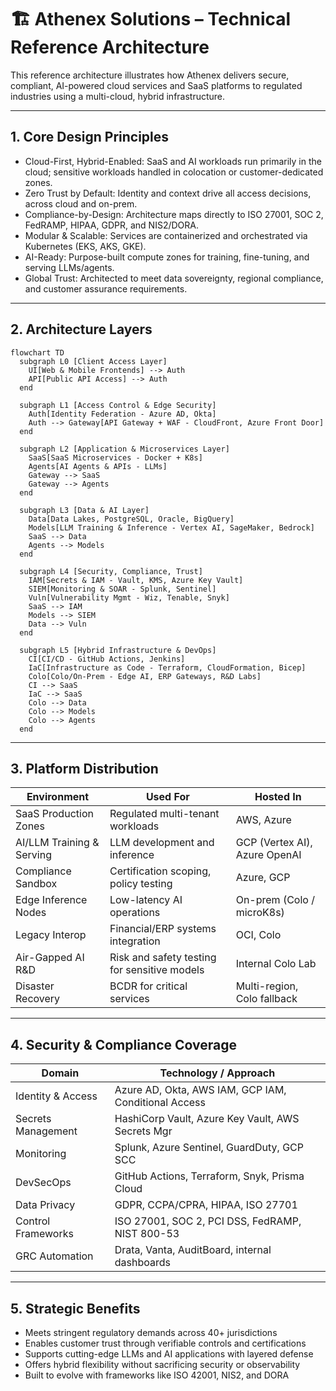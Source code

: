 
# 🏗️ Athenex Solutions – Technical Reference Architecture

This reference architecture illustrates how Athenex delivers secure, compliant, AI-powered cloud services and SaaS platforms to regulated industries using a multi-cloud, hybrid infrastructure.

---

## 1. Core Design Principles

- Cloud-First, Hybrid-Enabled: SaaS and AI workloads run primarily in the cloud; sensitive workloads handled in colocation or customer-dedicated zones.  
- Zero Trust by Default: Identity and context drive all access decisions, across cloud and on-prem.  
- Compliance-by-Design: Architecture maps directly to ISO 27001, SOC 2, FedRAMP, HIPAA, GDPR, and NIS2/DORA.  
- Modular & Scalable: Services are containerized and orchestrated via Kubernetes (EKS, AKS, GKE).  
- AI-Ready: Purpose-built compute zones for training, fine-tuning, and serving LLMs/agents.  
- Global Trust: Architected to meet data sovereignty, regional compliance, and customer assurance requirements.

---

## 2. Architecture Layers

```mermaid
flowchart TD
  subgraph L0 [Client Access Layer]
    UI[Web & Mobile Frontends] --> Auth
    API[Public API Access] --> Auth
  end

  subgraph L1 [Access Control & Edge Security]
    Auth[Identity Federation - Azure AD, Okta]
    Auth --> Gateway[API Gateway + WAF - CloudFront, Azure Front Door]
  end

  subgraph L2 [Application & Microservices Layer]
    SaaS[SaaS Microservices - Docker + K8s]
    Agents[AI Agents & APIs - LLMs]
    Gateway --> SaaS
    Gateway --> Agents
  end

  subgraph L3 [Data & AI Layer]
    Data[Data Lakes, PostgreSQL, Oracle, BigQuery]
    Models[LLM Training & Inference - Vertex AI, SageMaker, Bedrock]
    SaaS --> Data
    Agents --> Models
  end

  subgraph L4 [Security, Compliance, Trust]
    IAM[Secrets & IAM - Vault, KMS, Azure Key Vault]
    SIEM[Monitoring & SOAR - Splunk, Sentinel]
    Vuln[Vulnerability Mgmt - Wiz, Tenable, Snyk]
    SaaS --> IAM
    Models --> SIEM
    Data --> Vuln
  end

  subgraph L5 [Hybrid Infrastructure & DevOps]
    CI[CI/CD - GitHub Actions, Jenkins]
    IaC[Infrastructure as Code - Terraform, CloudFormation, Bicep]
    Colo[Colo/On-Prem - Edge AI, ERP Gateways, R&D Labs]
    CI --> SaaS
    IaC --> SaaS
    Colo --> Data
    Colo --> Models
    Colo --> Agents
  end
```

---

## 3. Platform Distribution

| Environment             | Used For                                      | Hosted In                          |
|-------------------------|-----------------------------------------------|------------------------------------|
| SaaS Production Zones   | Regulated multi-tenant workloads              | AWS, Azure                         |
| AI/LLM Training & Serving| LLM development and inference                 | GCP (Vertex AI), Azure OpenAI      |
| Compliance Sandbox      | Certification scoping, policy testing         | Azure, GCP                         |
| Edge Inference Nodes    | Low-latency AI operations                     | On-prem (Colo / microK8s)          |
| Legacy Interop          | Financial/ERP systems integration             | OCI, Colo                          |
| Air-Gapped AI R&D       | Risk and safety testing for sensitive models  | Internal Colo Lab                  |
| Disaster Recovery       | BCDR for critical services                    | Multi-region, Colo fallback        |

---

## 4. Security & Compliance Coverage

| Domain             | Technology / Approach                               |
|--------------------|------------------------------------------------------|
| Identity & Access  | Azure AD, Okta, AWS IAM, GCP IAM, Conditional Access |
| Secrets Management | HashiCorp Vault, Azure Key Vault, AWS Secrets Mgr   |
| Monitoring         | Splunk, Azure Sentinel, GuardDuty, GCP SCC           |
| DevSecOps          | GitHub Actions, Terraform, Snyk, Prisma Cloud        |
| Data Privacy       | GDPR, CCPA/CPRA, HIPAA, ISO 27701                    |
| Control Frameworks | ISO 27001, SOC 2, PCI DSS, FedRAMP, NIST 800-53      |
| GRC Automation     | Drata, Vanta, AuditBoard, internal dashboards        |

---

## 5. Strategic Benefits

- Meets stringent regulatory demands across 40+ jurisdictions  
- Enables customer trust through verifiable controls and certifications  
- Supports cutting-edge LLMs and AI applications with layered defense  
- Offers hybrid flexibility without sacrificing security or observability  
- Built to evolve with frameworks like ISO 42001, NIS2, and DORA
